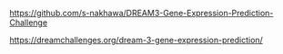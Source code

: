 https://github.com/s-nakhawa/DREAM3-Gene-Expression-Prediction-Challenge

https://dreamchallenges.org/dream-3-gene-expression-prediction/